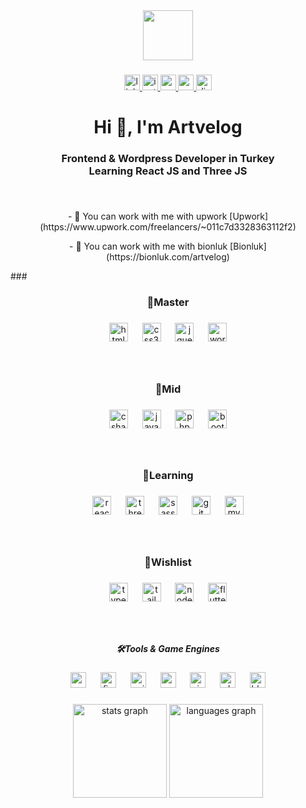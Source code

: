 <div align="center">
  <img height="80" src="https://media1.giphy.com/media/f6hnhHkks8bk4jwjh3/giphy.gif"  />
</div>

###

<div align="center">
  <a href="https://www.linkedin.com/in/artvelog/" target="_blank">
    <img src="https://img.shields.io/static/v1?message=LinkedIn&logo=linkedin&label=&color=0077B5&logoColor=white&labelColor=&style=flat" height="25" alt="linkedin logo"  />
  </a>
  <a href="https://www.instagram.com/artvelog/" target="_blank">
    <img src="https://img.shields.io/static/v1?message=Instagram&logo=instagram&label=&color=E4405F&logoColor=white&labelColor=&style=flat" height="25" alt="instagram logo"  />
  </a>
  <a href="https://codepen.io/artvelog" target="_blank">
    <img src="https://img.shields.io/static/v1?message=Codepen&logo=codepen&label=&color=000000&logoColor=white&labelColor=&style=flat" height="25" alt="codepen logo"  />
  </a>
  <a href="mailto:emre.ertan.tv@mail.com" target="_blank">
    <img src="https://img.shields.io/static/v1?message=Gmail&logo=gmail&label=&color=D14836&logoColor=white&labelColor=&style=flat" height="25" alt="gmail logo"  />
  </a>
  <a href="https://discordapp.com/users/656944991666700310" target="_blank">
    <img src="https://img.shields.io/static/v1?message=Discord&logo=discord&label=&color=7289DA&logoColor=white&labelColor=&style=flat" height="25" alt="discord logo"  />
  </a>
</div>

###

<h1 align="center">Hi 👋, I'm Artvelog</h1>

###

<h3 align="center">Frontend & Wordpress Developer in Turkey<br>Learning React JS and Three JS</h3>

###

<br clear="both">

<div align="center">
<p>- 🔭 You can work with me with upwork [Upwork](https://www.upwork.com/freelancers/~011c7d3328363112f2)</p>
  
<p>- 👯 You can work with me with bionluk [Bionluk](https://bionluk.com/artvelog)</p>
</div>
###

<br clear="both">

<p align="left"></p>

###

<h3 align="center">🥇Master</h3>

###

<div align="center">
  <img src="https://skillicons.dev/icons?i=html" height="30" alt="html5 logo"  />
  <img width="15" />
  <img src="https://skillicons.dev/icons?i=css" height="30" alt="css3 logo"  />
  <img width="15" />
  <img src="https://skillicons.dev/icons?i=jquery" height="30" alt="jquery logo"  />
  <img width="15" />
  <img src="https://skillicons.dev/icons?i=wordpress" height="30" alt="wordpress logo"  />
</div>

###

<br clear="both">

<p align="left"></p>

###

<h3 align="center">🥈Mid</h3>

###

<div align="center">
  <img src="https://skillicons.dev/icons?i=cs" height="30" alt="csharp logo"  />
  <img width="15" />
  <img src="https://skillicons.dev/icons?i=js" height="30" alt="javascript logo"  />
  <img width="15" />
  <img src="https://skillicons.dev/icons?i=php" height="30" alt="php logo"  />
  <img width="15" />
  <img src="https://skillicons.dev/icons?i=bootstrap" height="30" alt="bootstrap logo"  />
</div>

###

<br clear="both">

<p align="left"></p>

###

<h3 align="center">🥉Learning</h3>

###

<div align="center">
  <img src="https://cdn.jsdelivr.net/gh/devicons/devicon/icons/react/react-original.svg" height="30" alt="react logo"  />
  <img width="15" />
  <img src="https://cdn.jsdelivr.net/gh/devicons/devicon/icons/threejs/threejs-original.svg" height="30" alt="threejs logo"  />
  <img width="15" />
  <img src="https://cdn.jsdelivr.net/gh/devicons/devicon/icons/sass/sass-original.svg" height="30" alt="sass logo"  />
  <img width="15" />
  <img src="https://cdn.jsdelivr.net/gh/devicons/devicon/icons/git/git-original.svg" height="30" alt="git logo"  />
  <img width="15" />
  <img src="https://cdn.jsdelivr.net/gh/devicons/devicon/icons/mysql/mysql-original.svg" height="30" alt="mysql logo"  />
</div>

###

<br clear="both">

<p align="left"></p>

###

<h3 align="center">📌Wishlist</h3>

###

<div align="center">
  <img src="https://skillicons.dev/icons?i=ts" height="30" alt="typescript logo"  />
  <img width="15" />
  <img src="https://skillicons.dev/icons?i=tailwind" height="30" alt="tailwindcss logo"  />
  <img width="15" />
  <img src="https://skillicons.dev/icons?i=nodejs" height="30" alt="nodejs logo"  />
  <img width="15" />
  <img src="https://skillicons.dev/icons?i=flutter" height="30" alt="flutter logo"  />
</div>

###

<br clear="both">

<p align="left"></p>

###

<h5 align="center">🛠️Tools & Game Engines</h5>

###

<div align="center">
  <img src="https://skillicons.dev/icons?i=vscode" height="25" alt="vscode logo"  />
  <img width="15" />
  <img src="https://skillicons.dev/icons?i=figma" height="25" alt="figma logo"  />
  <img width="15" />
  <img src="https://skillicons.dev/icons?i=unity" height="25" alt="unity logo"  />
  <img width="15" />
  <img src="https://skillicons.dev/icons?i=unreal" height="25" alt="unrealengine logo"  />
  <img width="15" />
  <img src="https://skillicons.dev/icons?i=visualstudio" height="25" alt="visualstudio logo"  />
  <img width="15" />
  <img src="https://cdn.simpleicons.org/adobephotoshop/31A8FF" height="25" alt="photoshop logo"  />
  <img width="15" />
  <img src="https://skillicons.dev/icons?i=blender" height="25" alt="blender logo"  />
</div>

###

<div align="center">
  <img src="https://github-readme-stats.vercel.app/api?username=artvelog&hide_title=true&hide_rank=false&show_icons=true&include_all_commits=true&count_private=true&disable_animations=false&theme=tokyonight&locale=en&hide_border=true&order=1" height="150" alt="stats graph"  />
  <img src="https://github-readme-stats.vercel.app/api/top-langs?username=artvelog&locale=en&hide_title=true&layout=compact&card_width=320&langs_count=5&theme=tokyonight&hide_border=true&order=2" height="150" alt="languages graph"  />
</div>

###
